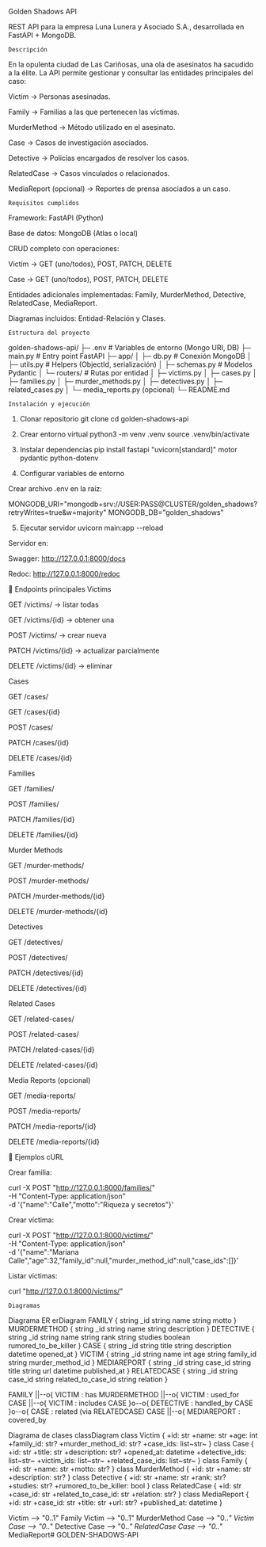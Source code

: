 Golden Shadows API

REST API para la empresa Luna Lunera y Asociado S.A., desarrollada en FastAPI + MongoDB.

    Descripción

En la opulenta ciudad de Las Cariñosas, una ola de asesinatos ha sacudido a la élite.
La API permite gestionar y consultar las entidades principales del caso:

Victim → Personas asesinadas.

Family → Familias a las que pertenecen las víctimas.

MurderMethod → Método utilizado en el asesinato.

Case → Casos de investigación asociados.

Detective → Policías encargados de resolver los casos.

RelatedCase → Casos vinculados o relacionados.

MediaReport (opcional) → Reportes de prensa asociados a un caso.

    Requisitos cumplidos

Framework: FastAPI (Python)

Base de datos: MongoDB (Atlas o local)

CRUD completo con operaciones:

Victim → GET (uno/todos), POST, PATCH, DELETE

Case → GET (uno/todos), POST, PATCH, DELETE

Entidades adicionales implementadas: Family, MurderMethod, Detective, RelatedCase, MediaReport.

Diagramas incluidos: Entidad-Relación y Clases.

    Estructura del proyecto
golden-shadows-api/
├─ .env                  # Variables de entorno (Mongo URI, DB)
├─ main.py               # Entry point FastAPI
├─ app/
│  ├─ db.py              # Conexión MongoDB
│  ├─ utils.py           # Helpers (ObjectId, serialización)
│  ├─ schemas.py         # Modelos Pydantic
│  └─ routers/           # Rutas por entidad
│     ├─ victims.py
│     ├─ cases.py
│     ├─ families.py
│     ├─ murder_methods.py
│     ├─ detectives.py
│     ├─ related_cases.py
│     └─ media_reports.py (opcional)
└─ README.md

    Instalación y ejecución
1. Clonar repositorio
git clone <url-del-repo>
cd golden-shadows-api

2. Crear entorno virtual
python3 -m venv .venv
source .venv/bin/activate

3. Instalar dependencias
pip install fastapi "uvicorn[standard]" motor pydantic python-dotenv

4. Configurar variables de entorno

Crear archivo .env en la raíz:

MONGODB_URI="mongodb+srv://USER:PASS@CLUSTER/golden_shadows?retryWrites=true&w=majority"
MONGODB_DB="golden_shadows"

5. Ejecutar servidor
uvicorn main:app --reload


Servidor en:

Swagger: http://127.0.0.1:8000/docs

Redoc: http://127.0.0.1:8000/redoc

🔗 Endpoints principales
Victims

GET /victims/ → listar todas

GET /victims/{id} → obtener una

POST /victims/ → crear nueva

PATCH /victims/{id} → actualizar parcialmente

DELETE /victims/{id} → eliminar

Cases

GET /cases/

GET /cases/{id}

POST /cases/

PATCH /cases/{id}

DELETE /cases/{id}

Families

GET /families/

POST /families/

PATCH /families/{id}

DELETE /families/{id}

Murder Methods

GET /murder-methods/

POST /murder-methods/

PATCH /murder-methods/{id}

DELETE /murder-methods/{id}

Detectives

GET /detectives/

POST /detectives/

PATCH /detectives/{id}

DELETE /detectives/{id}

Related Cases

GET /related-cases/

POST /related-cases/

PATCH /related-cases/{id}

DELETE /related-cases/{id}

Media Reports (opcional)

GET /media-reports/

POST /media-reports/

PATCH /media-reports/{id}

DELETE /media-reports/{id}

🧪 Ejemplos cURL

Crear familia:

curl -X POST "http://127.0.0.1:8000/families/" \
  -H "Content-Type: application/json" \
  -d '{"name":"Calle","motto":"Riqueza y secretos"}'


Crear víctima:

curl -X POST "http://127.0.0.1:8000/victims/" \
  -H "Content-Type: application/json" \
  -d '{"name":"Mariana Calle","age":32,"family_id":null,"murder_method_id":null,"case_ids":[]}'


Listar víctimas:

curl "http://127.0.0.1:8000/victims/"

    Diagramas
Diagrama ER
erDiagram
  FAMILY { string _id string name string motto }
  MURDERMETHOD { string _id string name string description }
  DETECTIVE { string _id string name string rank string studies boolean rumored_to_be_killer }
  CASE { string _id string title string description datetime opened_at }
  VICTIM { string _id string name int age string family_id string murder_method_id }
  MEDIAREPORT { string _id string case_id string title string url datetime published_at }
  RELATEDCASE { string _id string case_id string related_to_case_id string relation }

  FAMILY ||--o{ VICTIM : has
  MURDERMETHOD ||--o{ VICTIM : used_for
  CASE ||--o{ VICTIM : includes
  CASE }o--o{ DETECTIVE : handled_by
  CASE }o--o{ CASE : related (via RELATEDCASE)
  CASE ||--o{ MEDIAREPORT : covered_by

Diagrama de clases
classDiagram
  class Victim { +id: str +name: str +age: int +family_id: str? +murder_method_id: str? +case_ids: list~str~ }
  class Case { +id: str +title: str +description: str? +opened_at: datetime +detective_ids: list~str~ +victim_ids: list~str~ +related_case_ids: list~str~ }
  class Family { +id: str +name: str +motto: str? }
  class MurderMethod { +id: str +name: str +description: str? }
  class Detective { +id: str +name: str +rank: str? +studies: str? +rumored_to_be_killer: bool }
  class RelatedCase { +id: str +case_id: str +related_to_case_id: str +relation: str? }
  class MediaReport { +id: str +case_id: str +title: str +url: str? +published_at: datetime }

  Victim --> "0..1" Family
  Victim --> "0..1" MurderMethod
  Case --> "0..*" Victim
  Case --> "0..*" Detective
  Case --> "0..*" RelatedCase
  Case --> "0..*" MediaReport# GOLDEN-SHADOWS-API
